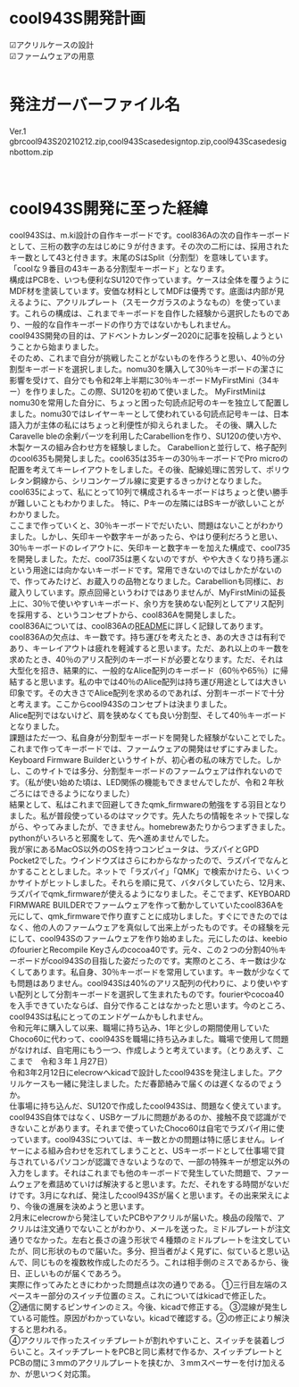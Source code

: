 # cool943S開発計画
☑︎アクリルケースの設計<br>
☑︎ファームウェアの用意<br>
<br>

# 発注ガーバーファイル名
Ver.1　gbrcool943S20210212.zip,cool943Scasedesigntop.zip,cool943Scasedesignbottom.zip　<br>

<br>

# cool943S開発に至った経緯

cool943Sは、m.ki設計の自作キーボードです。cool836Aの次の自作キーボードとして、三桁の数字の左はじめに９が付きます。その次の二桁には、採用されたキー数として43と付きます。末尾のSはSplit（分割型）を意味しています。「coolな９番目の43キーある分割型キーボード」となります。<br>
構成はPCBを、いつも便利なSU120で作っています。ケースは全体を覆うようにMDF材を塗装しています。安価な材料としてMDFは優秀です。底面は内部が見えるように、アクリルプレート（スモークガラスのようなもの）を使っています。これらの構成は、これまでキーボードを自作した経験から選択したものであり、一般的な自作キーボードの作り方ではないかもしれません。<br>
cool943S開発の目的は、アドベントカレンダー2020に記事を投稿しようということから始まりました。<br>
そのため、これまで自分が挑戦したことがないものを作ろうと思い、40％の分割型キーボードを選択しました。nomu30を購入して30％キーボードの潔さに影響を受けて、自分でも令和2年上半期に30％キーボードMyFirstMini（34キー）を作りました。この際、SU120を初めて使いました。
MyFirstMiniはnomu30を常用した自分に、ちょっと困った句読点記号のキーを独立して配置しました。nomu30ではレイヤーキーとして使われている句読点記号キーは、日本語入力が主体の私にはちょっと利便性が抑えられました。
その後、購入したCaravelle bleの余剰パーツを利用したCarabellionを作り、SU120の使い方や、木製ケースの組み合わせ方を経験しました。
Carabellionと並行して、格子配列のcool635も開発しました。cool635は35キーの30％キーボードでPro microの配置を考えてキーレイアウトをしました。その後、配線処理に苦労して、ポリウレタン銅線から、シリコンケーブル線に変更するきっかけとなりました。cool635によって、私にとって10列で構成されるキーボードはちょっと使い勝手が難しいこともわかりました。
特に、Pキーの左隣にはBSキーが欲しいことがわかりました。<br>
ここまで作っていくと、30％キーボードでだいたい、問題はないことがわかりました。しかし、矢印キーや数字キーがあったら、やはり便利だろうと思い、30％キーボードのレイアウトに、矢印キーと数字キーを加えた構成で、cool735を開発しました。ただ、cool735は悪くないのですが、やや大きくなり持ち運ぶという用途には向かないキーボードです。常用できないのではしかたがないので、作ってみたけど、お蔵入りの品物となりました。Carabellionも同様に、お蔵入りしています。原点回帰というわけではありませんが、MyFirstMiniの延長上に、30％で使いやすいキーボード、余り方を狭めない配列としてアリス配列を採用する、というコンセプトから、cool836Aを開発しました。<br>
cool836Aについては、cool836Aの[README](https://github.com/telzo2000/cool836A/blob/master/README.md)に詳しく記録してあります。<br>
cool836Aの欠点は、キー数です。持ち運びを考えたとき、あの大きさは有利であり、キーレイアウトは疲れを軽減すると思います。ただ、あれ以上のキー数を求めたとき、40％のアリス配列のキーボードが必要となります。ただ、それは大型化を招き、結果的に、一般的なAlice配列のキーボード（60％や65％）に帰結すると思います。私の中では40％のAlice配列は持ち運び用途としては大きい印象です。その大きさでAlice配列を求めるのであれば、分割キーボードで十分と考えます。ここからcool943Sのコンセプトは決まりました。<br>
Alice配列ではないけど、肩を狭めなくても良い分割型、そして40％キーボードとなりました。<br>
課題はただ一つ、私自身が分割型キーボードを開発した経験がないことでした。これまで作ってキーボードでは、ファームウェアの開発はせずにすみました。Keyboard Firmware Builderというサイトが、初心者の私の味方でした。しかし、このサイトでは多分、分割型キーボードのファームウェアは作れないのです。（私が使い始めた頃は、LED関係の機能もできませんでしたが、令和２年秋ごろにはできるようになりました）<br>
結果として、私はこれまで回避してきたqmk_firmwareの勉強をする羽目となりました。私が普段使っているのはマックです。先人たちの情報をネットで探しながら、やってみましたが、できません。homebrewあたりからつまずきました。pythonがいろいろと邪魔をして、先へ進めませんでした。<br>
我が家にあるMacOS以外のOSを持つコンピュータは、ラズパイとGPD Pocket2でした。ウインドウズはさらにわからなかったので、ラズパイでなんとかすることとしました。ネットで「ラズパイ」「QMK」で検索かけたら、いくつかサイトがヒットしました。それらを順に見て、バタバタしていたら、12月末、ラズパイでqmk_firmwareが使えるようになりました。そこでまず、KEYBOARD FIRMWARE BUILDERでファームウェアを作って動かしていていたcool836Aを元にして、qmk_firmwareで作り直すことに成功しました。すぐにできたのではなく、他の人のファームウェアを真似して出来上がったものです。その経験を元にして、cool943Sのファームウェアを作り始めました。元にしたのは、keebioのfourierとRecompile Keyさんのcocoa40です。元々、この２つの分割40％キーボードがcool943Sの目指した姿だったのです。実際のところ、キー数は少なくしてあります。私自身、30％キーボードを常用しています。キー数が少なくても問題はありません。cool943Sは40%のアリス配列の代わりに、より使いやすい配列として分割キーボードを選択して生まれたものです。fourierやcocoa40を入手できていたならば、自分で作ることはなかったと思います。今のところ、cool943Sは私にとってのエンドゲームかもしれません。<br>
令和元年に購入して以来、職場に持ち込み、1年と少しの期間使用していたChoco60に代わって、cool943Sを職場に持ち込みました。職場で使用して問題がなければ、自宅用にもう一つ、作成しようと考えています。（とりあえず、ここまで　令和３年１月27日）<br>
令和3年2月12日にelecrowへkicadで設計したcool943Sを発注しました。アクリルケースも一緒に発注しました。ただ春節絡みで届くのは遅くなるのでょうか。<br>
仕事場に持ち込んだ、SU120で作成したcool943Sは、問題なく使えています。cool943S自体ではなく、USBケーブルに問題があるのか、接触不良で認識ができないことがあります。それまで使っていたChoco60は自宅でラズパイ用に使っています。cool943Sについては、キー数とかの問題は特に感じません。レイヤーによる組み合わせを忘れてしまうことと、USキーボードとして仕事場で貸与されているパソコンが認識できないようなので、一部の特殊キーが想定以外の入力をします。それはこれまでも他のキーボードで発生していた問題で、ファームウェアを煮詰めていけば解決すると思います。ただ、それをする時間がないだけです。3月になれば、発注したcool943Sが届くと思います。その出来栄えにより、今後の進展を決めようと思います。<br>
2月末にelecrowから発注していたPCBやアクリルが届いた。検品の段階で、アクリルは注文通りでないことがわかり、メールを送った。ミドルプレートが注文通りでなかった。左右と長さの違う形状で４種類のミドルプレートを注文していたが、同じ形状のもので届いた。多分、担当者がよく見ずに、似ていると思い込んで、同じものを複数枚作成したのだろう。これは相手側のミスであるから、後日、正しいものが届くであろう。　<br>
実際に作ってみたときにわかった問題点は次の通りである。
①三行目左端のスペースキー部分のスイッチ位置のミス。これについてはkicadで修正した。<br>
②通信に関するピンサインのミス。今後、kicadで修正する。
③混線が発生している可能性。原因がわかっていない。kicadで確認する。②の修正により解決すると思われる。<br>
④アクリルで作ったスイッチプレートが割れやすいこと、スイッチを装着しづらいこと。スイッチプレートをPCBと同じ素材で作るか、スイッチプレートとPCBの間に３mmのアクリルプレートを挟むか、３mmスペーサーを付け加えるか、が思いつく対応策。<br>



